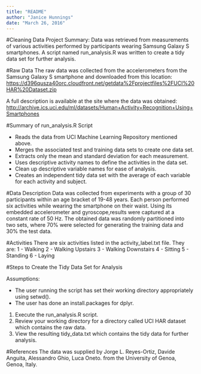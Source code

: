 ```yaml
---
title: "README"
author: "Janice Hunnings"
date: "March 26, 2016"
---
```


#Cleaning Data Project Summary:
  Data was retrieved from measurements of various activities performed by participants wearing Samsung Galaxy S smartphones.  A script named run_analysis.R was written to create a tidy data set for further analysis.


#Raw Data
  The raw data was collected from the accelerometers from the Samsung Galaxy S smartphone and downloaded from this location: https://d396qusza40orc.cloudfront.net/getdata%2Fprojectfiles%2FUCI%20HAR%20Dataset.zip

  A full description is available at the site where the data was obtained:
http://archive.ics.uci.edu/ml/datasets/Human+Activity+Recognition+Using+Smartphones 


#Summary of run_analysis.R Script
- Reads the data from UCI Machine Learning Repository mentioned above.
- Merges the associated test and training data sets to create one data set.
- Extracts only the mean and standard deviation for each measurement.
- Uses descriptive activity names to define the activities in the data set.
- Clean up descriptive variable names for ease of analysis.
- Creates an independent tidy data set with the average of each variable for each activity and subject.
 
#Data Description
   Data was collected from experiments with a group of 30 participants within an age bracket of 19-48
years.  Each person performed six activities while wearing the smartphone on their waist.  Using its embedded accelerometer and gyroscope,results were captured at a constant rate of 50 Hz.  The obtained data was randomly partitioned into two sets, where 70% were selected for generating the training data and 30% the test data.   

#Activities
There are six activities listed in the activity_label.txt file.  They are:
  1 - Walking
  2 - Walking Upstairs
  3 - Walking Downstairs
  4 - Sitting
  5 - Standing
  6 - Laying
  
#Steps to Create the Tidy Data Set for Analysis

Assumptions:
 - The user running the script has set their working directory appropriately using setwd().
 - The user has done an install.packages for dplyr.
 
1. Execute the run_analysis.R script.  
2. Review your working directory for a directory called UCI HAR dataset which contains the raw data.
3. View the resulting tidy_data.txt which contains the tidy data for further analysis.


#References
The data was supplied by Jorge L. Reyes-Ortiz, Davide Anguita, Alessandro Ghio, Luca Oneto. from the 
University of Genoa, Genoa, Italy.

















